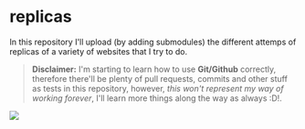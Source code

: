 # replicas
In this repository I'll upload (by adding submodules) the different attemps of replicas of a variety of websites that I try to do.

> **Disclaimer:** I'm starting to learn how to use **Git/Github** correctly, therefore there'll be plenty of pull requests, commits and other stuff as tests in this repository, however, *this won't represent my way of working forever*, I'll learn more things along the way as always :D!.

![](http://morweb.org/get/files/image/galleries/best-nonprofit-website-designs.jpg)

